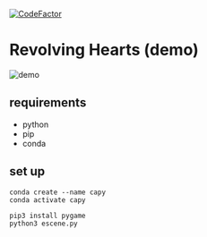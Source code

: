 [![CodeFactor](https://www.codefactor.io/repository/github/fabianwgl/ca.py-game/badge)](https://www.codefactor.io/repository/github/fabianwgl/ca.py-game)

# Revolving Hearts (demo)

![demo](rh-demo.gif)

## requirements
- python
- pip
- conda
## set up
    conda create --name capy
    conda activate capy

    pip3 install pygame
    python3 escene.py